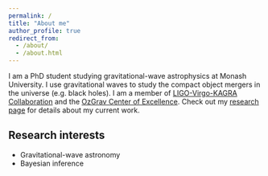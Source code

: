 ```yaml
---
permalink: /
title: "About me"
author_profile: true
redirect_from: 
  - /about/
  - /about.html
---
```


I am a PhD student studying gravitational-wave astrophysics at Monash University. I use gravitational waves to study the compact object mergers in the universe (e.g. black holes). I am a member of  [LIGO-Virgo-KAGRA Collaboration](https://www.ligo.caltech.edu) and the [OzGrav Center of Excellence](https://www.ozgrav.org). Check out my [research page](/research/) for details about my current work.


Research interests
------
- Gravitational-wave astronomy
- Bayesian inference
